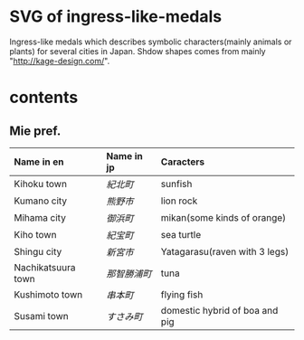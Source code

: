 # SVG of ingress-like-medals
Ingress-like medals which describes symbolic characters(mainly animals or plants) for several cities in Japan.
Shdow shapes comes from mainly "http://kage-design.com/".

# contents
## Mie pref.
|Name in en|Name in jp|Caracters|
|:---------|:--------|:---------|
|Kihoku town|_紀北町_|sunfish|
|Kumano city|_熊野市_|lion rock|
|Mihama city|_御浜町_|mikan(some kinds of orange)|
|Kiho town|_紀宝町_|sea turtle|
|Shingu city|_新宮市_|Yatagarasu(raven with 3 legs)|
|Nachikatsuura town|_那智勝浦町_|tuna|
|Kushimoto town|_串本町_|flying fish|
|Susami town|_すさみ町_|domestic hybrid of boa and pig|
